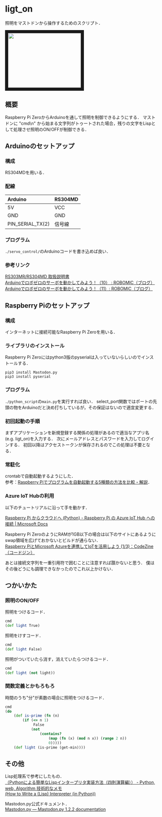 # ligt_on
照明をマストドンから操作するためのスクリプト．  

<a href="http://www.youtube.com/watch?feature=player_embedded&v=MZZINun98JE" target="_blank">
<img src="http://img.youtube.com/vi/MZZINun98JE/0.jpg" width="240" height="180" border="10" />
</a>

## 概要
Raspberry Pi ZeroからArduinoを通して照明を制御できるようにする．
マストドンに "cmd\n" から始まる文字列がトゥートされた場合，残りの文字をLispとして処理させ照明のON/OFFが制御できる．

## Arduinoのセットアップ

### 構成
RS304MDを用いる．

### 配線

|Arduino|RS304MD|
|:------|:------|
|5V|VCC|
|GND|GND|
|PIN_SERIAL_TX(2) | 信号線|

### プログラム
`./servo_control/`のArduinoコードを書き込めば良い．

### 参考リンク

[RS303MR/RS304MD 取扱説明書](http://www.futaba.co.jp/img/uploads/files/robot/download/RS303MR_RS304MD_115.pdf)  
[Arduinoでロボゼロのサーボを動かしてみよう！（10） : ROBOMIC（ブログ）](http://micono.cocolog-nifty.com/blog/2011/04/arduino10-5e6a.html)  
[Arduinoでロボゼロのサーボを動かしてみよう！（11）: ROBOMIC（ブログ）](http://micono.cocolog-nifty.com/blog/2011/04/arduino11-17d5.html)  

## Raspberry Piのセットアップ

### 構成
インターネットに接続可能なRaspberry Pi Zeroを用いる．

### ライブラリのインストール
Raspberry Pi Zeroにはpython3版のpyserialは入っていないらしいのでインストールする．

```
pip3 install Mastodon.py
pip3 install pyserial
```

### プログラム
`./python_script`の`main.py`を実行すれば良い．
select_port関数ではポートの先頭の物をArduinoだと決め打ちしているが，その保証はないので適宜変更する．

### 初回起動の手順
まずアプリケーションを新規登録する関係の処理があるので適当なアプリ名(e.g. ligt_on)を入力する．
次にメールアドレスとパスワードを入力してログインする．
初回以降はアクセストークンが保存されるのでこの処理は不要となる．


### 常駐化
crontabで自動起動するようにした．  
参考：[Raspberry Piでプログラムを自動起動する5種類の方法を比較・解説](http://hendigi.karaage.xyz/2016/11/auto-boot/)．


### Azure IoT Hubの利用
以下のチュートリアルに沿って手を動かす．

[Raspberry Pi からクラウドへ (Python) - Raspberry Pi の Azure IoT Hub への接続 | Microsoft Docs](https://docs.microsoft.com/ja-jp/azure/iot-hub/iot-hub-raspberry-pi-kit-python-get-started)

Raspberry Pi ZeroのようにRAMが1GB以下の場合は以下のサイトにあるようにswap領域を広げておかないとビルドが通らない．  
[Raspberry PiとMicrosoft Azureを連携してIoTを活用しよう (1/3)：CodeZine（コードジン）](https://codezine.jp/article/detail/10595)

あとは接続文字列を一重引用符で囲むことに注意すれば躓かないと思う．
僕はその後どうにも調理できなかったのでこれ以上かけない．

## つかいかた
### 照明のON/OFF
照明をつけるコード．
```Clojure
cmd
(def light True)
```

照明をけすコード．
```Clojure
cmd
(def light False)
```

照明がついていたら消す，消えていたらつけるコード．
```Clojure
cmd
(def light (not light))
```

### 関数定義とかもろもろ
時間のうち"分"が素数の場合に照明をつけるコード．

```Clojure
cmd
(do
    (def is-prime (fn (n)
        (if (<= n 1)
             False
            (not
                (contains? 
                    (map (fn (x) (mod n x)) (range 2 n))
                    0)))))
    (def light (is-prime (get-min))))
```

## その他

Lisp処理系で参考にしたもの．  
[（Pythonによる簡単なLispインタープリタ実装方法（四則演算編）） - Python, web, Algorithm 技術的なメモ](http://samurait.hatenablog.com/entry/lisp_interpreter_implementation_in_python)  
[(How to Write a (Lisp) Interpreter (in Python))](http://norvig.com/lispy.html)  

Mastodon.py公式ドキュメント．  
[Mastodon.py — Mastodon.py 1.2.2 documentation](http://mastodonpy.readthedocs.io/en/stable/)
